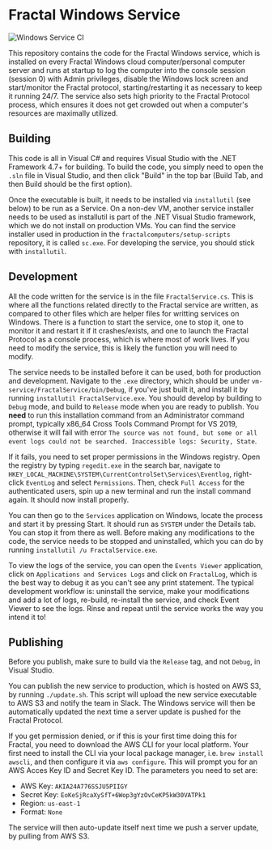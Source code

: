 # Fractal Windows Service

![Windows Service CI](https://github.com/fractalcomputers/vm-service/workflows/Windows%20Service%20CI/badge.svg)

This repository contains the code for the Fractal Windows service, which is installed on every Fractal Windows cloud computer/personal computer server and runs at startup to log the computer into the console session (session 0) with Admin privileges, disable the Windows lock screen and start/monitor the Fractal protocol, starting/restarting it as necessary to keep it running 24/7. The service also sets high priority to the Fractal Protocol process, which ensures it does not get crowded out when a computer's resources are maximally utilized.

## Building

This code is all in Visual C# and requires Visual Studio with the .NET Framework 4.7+ for building. To build the code, you simply need to open the `.sln` file in Visual Studio, and then click "Build" in the top bar (Build Tab, and then Build should be the first option).

Once the executable is built, it needs to be installed via `installutil` (see below) to be run as a Service. On a non-dev VM, another service installer needs to be used as installutil is part of the .NET Visual Studio framework, which we do not install on production VMs. You can find the service installer used in production in the `fractalcomputers/setup-scripts` repository, it is called `sc.exe`. For developing the service, you should stick with `installutil`.

## Development

All the code written for the service is in the file `FractalService.cs`. This is where all the functions related directly to the Fractal service are written, as compared to other files which are helper files for writting services on Windows. There is a function to start the service, one to stop it, one to monitor it and restart it if it crashes/exists, and one to launch the Fractal Protocol as a console process, which is where most of work lives. If you need to modify the service, this is likely the function you will need to modify.

The service needs to be installed before it can be used, both for production and development. Navigate to the `.exe` directory, which should be under `vm-service/FractalService/bin/Debug`, if you've just built it, and install it by running `installutil FractalService.exe`. You should develop by building to `Debug` mode, and build to `Release` mode when you are ready to publish. You **need** to run this installation command from an Administrator command prompt, typically x86_64 Cross Tools Command Prompt for VS 2019, otherwise it will fail with error `The source was not found, but some or all event logs could not be searched. Inaccessible logs: Security, State`.  

If it fails, you need to set proper permissions in the Windows registry. Open the registry by typing `regedit.exe` in the search bar, navigate to `HKEY_LOCAL_MACHINE\SYSTEM\CurrentControlSet\Services\Eventlog`, right-click `EventLog` and select `Permissions`. Then, check `Full Access` for the authenticated users, spin up a new terminal and run the install command again. It should now install properly.

You can then go to the `Services` application on Windows, locate the process and start it by pressing Start. It should run as `SYSTEM` under the Details tab. You can stop it from there as well. Before making any modifications to the code, the service needs to be stopped and uninstalled, which you can do by running `installutil /u FractalService.exe`. 

To view the logs of the service, you can open the `Events Viewer` application, click on `Applications and Services Logs` and click on `FractalLog`, which is the best way to debug it as you can't see any print statement. The typical development workflow is: uninstall the service, make your modifications and add a lot of logs, re-build, re-install the service, and check Event Viewer to see the logs. Rinse and repeat until the service works the way you intend it to!

## Publishing

Before you publish, make sure to build via the `Release` tag, and not `Debug`, in Visual Studio.

You can publish the new service to production, which is hosted on AWS S3, by running `./update.sh`. This script will upload the new service executable to AWS S3 and notify the team in Slack. The Windows service will then be automatically updated the next time a server update is pushed for the Fractal Protocol.

If you get permission denied, or if this is your first time doing this for Fractal, you need to download the AWS CLI for your local platform. Your first need to install the CLI via your local package manager, i.e. `brew install awscli`, and then configure it via `aws configure`. This will prompt you for an AWS Acces Key ID and Secret Key ID. The parameters you need to set are:

- AWS Key: `AKIA24A776SSJU5PIIGY`
- Secret Key: `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`
- Region: `us-east-1`
- Format: `None`

The service will then auto-update itself next time we push a server update, by pulling from AWS S3. 
